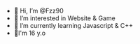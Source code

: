 - 👋 Hi, I’m @Fzz90
- 👀 I’m interested in Website & Game
- 🌱 I’m currently learning Javascript & C++
- 🎉I'm 16 y.o

<!---
Fzz90/Fzz90 is a ✨ special ✨ repository because its `README.md` (this file) appears on your GitHub profile.
You can click the Preview link to take a look at your changes.
--->
